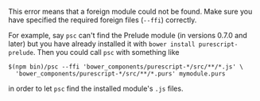 This error means that a foreign module could not be found. Make sure you have specified the required foreign files (`--ffi`) correctly.

For example, say `psc` can't find the Prelude module (in versions 0.7.0 and later) but you have already installed it with `bower install purescript-prelude`. Then you could call `psc` with something like

    $(npm bin)/psc --ffi 'bower_components/purescript-*/src/**/*.js' \
      'bower_components/purescript-*/src/**/*.purs' mymodule.purs

in order to let `psc` find the installed module's `.js` files.